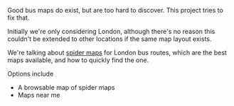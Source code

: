 Good bus maps do exist, but are too hard to discover. This project tries to fix that.

Initially we're only considering London, although there's no reason this couldn't be extended to
other locations if the same map layout exists.

We're talking about [spider maps](https://en.wikipedia.org/wiki/Spider_map) for London bus routes,
which are the best maps available, and how to quickly find the one.

Options include 
* A browsable map of spider maps
* Maps near me
